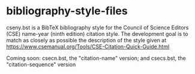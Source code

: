 # bibliography-style-files
cseny.bst is a BibTeX bibliography style for the Council of Science Editors (CSE) name-year (ninth edition) citation style.
The development goal is to match as closely as possible the description of the style given at https://www.csemanual.org/Tools/CSE-Citation-Quick-Guide.html

Coming soon: csecn.bst, the "citation-name" version; and csecs.bst, the "citation-sequence" version
